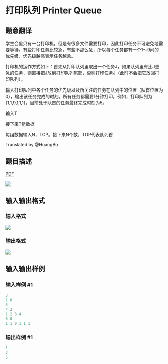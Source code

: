 # 打印队列 Printer Queue

## 题意翻译

学生会里只有一台打印机，但是有很多文件需要打印，因此打印任务不可避免地需要等待。有些打印任务比较急，有些不那么急，所以每个任务都有一个1～9间的优先级，优先级越高表示任务越急。

打印机的运作方式如下：首先从打印队列里取出一个任务J，如果队列里有比J更急的任务，则直接把J放到打印队列尾部，否则打印任务J（此时不会把它放回打印队列）。

输入打印队列中各个任务的优先级以及所关注的任务在队列中的位置（队首位置为0），输出该任务完成的时刻。所有任务都需要1分钟打印。例如，打印队列为{1,1,9,1,1,1}，目前处于队首的任务最终完成时刻为5。

输入T

接下来T组数据

每组数据输入N，TOP。接下来N个数，TOP代表队列首

Translated by @HuangBo 

## 题目描述

[problemUrl]: https://uva.onlinejudge.org/index.php?option=com_onlinejudge&Itemid=8&category=243&page=show_problem&problem=3252

[PDF](https://uva.onlinejudge.org/external/121/p12100.pdf)

![](https://cdn.luogu.com.cn/upload/vjudge_pic/UVA12100/f1d02dea695b7c606e57da1f4039e839dbf31368.png)

## 输入输出格式

### 输入格式

![](https://cdn.luogu.com.cn/upload/vjudge_pic/UVA12100/e84c6fe93b7bf54ddbb6f7262520fbcaad416b7c.png)

### 输出格式

![](https://cdn.luogu.com.cn/upload/vjudge_pic/UVA12100/cfd85c362e301ad842475c949568621839ba27c6.png)

## 输入输出样例

### 输入样例 #1

```cpp
3
1 0
5
4 2
1 2 3 4
6 0
1 1 9 1 1 1
```


### 输出样例 #1

```cpp
1
2
5
```


